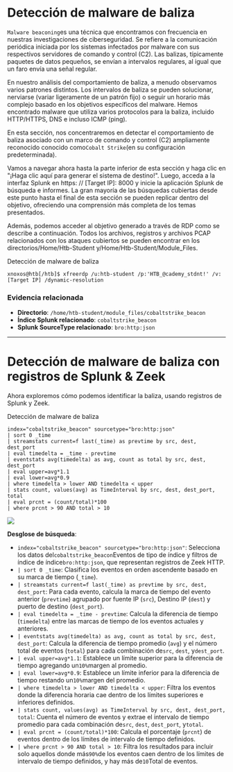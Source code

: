 # Detección de malware de baliza

`Malware beaconing`es una técnica que encontramos con frecuencia en nuestras investigaciones de ciberseguridad. Se refiere a la comunicación periódica iniciada por los sistemas infectados por malware con sus respectivos servidores de comando y control (C2). Las balizas, típicamente paquetes de datos pequeños, se envían a intervalos regulares, al igual que un faro envía una señal regular.

En nuestro análisis del comportamiento de baliza, a menudo observamos varios patrones distintos. Los intervalos de baliza se pueden solucionar, nerviarse (variar ligeramente de un patrón fijo) o seguir un horario más complejo basado en los objetivos específicos del malware. Hemos encontrado malware que utiliza varios protocolos para la baliza, incluido HTTP/HTTPS, DNS e incluso ICMP (ping).

En esta sección, nos concentraremos en detectar el comportamiento de baliza asociado con un marco de comando y control (C2) ampliamente reconocido conocido como`Cobalt Strike`(en su configuración predeterminada).

Vamos a navegar ahora hasta la parte inferior de esta sección y haga clic en "¡Haga clic aquí para generar el sistema de destino!". Luego, acceda a la interfaz Splunk en https: // [Target IP]: 8000 y inicie la aplicación Splunk de búsqueda e informes. La gran mayoría de las búsquedas cubiertas desde este punto hasta el final de esta sección se pueden replicar dentro del objetivo, ofreciendo una comprensión más completa de los temas presentados.

Además, podemos acceder al objetivo generado a través de RDP como se describe a continuación. Todos los archivos, registros y archivos PCAP relacionados con los ataques cubiertos se pueden encontrar en los directorios/Home/Htb-Student y/Home/Htb-Student/Module_Files.

Detección de malware de baliza

```
xnoxos@htb[/htb]$ xfreerdp /u:htb-student /p:'HTB_@cademy_stdnt!' /v:[Target IP] /dynamic-resolution
```

### **Evidencia relacionada**

- **Directorio**: `/home/htb-student/module_files/cobaltstrike_beacon`
- **Índice Splunk relacionado**: `cobaltstrike_beacon`
- **Splunk SourceType relacionado**: `bro:http:json`

---

# **Detección de malware de baliza con registros de Splunk & Zeek**

Ahora exploremos cómo podemos identificar la baliza, usando registros de Splunk y Zeek.

Detección de malware de baliza

```
index="cobaltstrike_beacon" sourcetype="bro:http:json"
| sort 0 _time
| streamstats current=f last(_time) as prevtime by src, dest, dest_port
| eval timedelta = _time - prevtime
| eventstats avg(timedelta) as avg, count as total by src, dest, dest_port
| eval upper=avg*1.1
| eval lower=avg*0.9
| where timedelta > lower AND timedelta < upper
| stats count, values(avg) as TimeInterval by src, dest, dest_port, total
| eval prcnt = (count/total)*100
| where prcnt > 90 AND total > 10

```

![](https://academy.hackthebox.com/storage/modules/233/102.png)

**Desglose de búsqueda**:

- `index="cobaltstrike_beacon" sourcetype="bro:http:json"`: Selecciona los datos del`cobaltstrike_beacon`Eventos de tipo de índice y filtros de índice de índice`bro:http:json`, que representan registros de Zeek HTTP.
- `| sort 0 _time`: Clasifica los eventos en orden ascendente basado en su marca de tiempo (`_time`).
- `| streamstats current=f last(_time) as prevtime by src, dest, dest_port`: Para cada evento, calcula la marca de tiempo del evento anterior (`prevtime`) agrupado por fuente IP (`src`), Destino IP (`dest`) y puerto de destino (`dest_port`).
- `| eval timedelta = _time - prevtime`: Calcula la diferencia de tiempo (`timedelta`) entre las marcas de tiempo de los eventos actuales y anteriores.
- `| eventstats avg(timedelta) as avg, count as total by src, dest, dest_port`: Calcula la diferencia de tiempo promedio (`avg`) y el número total de eventos (`total`) para cada combinación de`src`, `dest`, y`dest_port`.
- `| eval upper=avg*1.1`: Establece un límite superior para la diferencia de tiempo agregando un`10%`margen al promedio.
- `| eval lower=avg*0.9`: Establece un límite inferior para la diferencia de tiempo restando un`10%`margen del promedio.
- `| where timedelta > lower AND timedelta < upper`: Filtra los eventos donde la diferencia horaria cae dentro de los límites superiores e inferiores definidos.
- `| stats count, values(avg) as TimeInterval by src, dest, dest_port, total`: Cuenta el número de eventos y extrae el intervalo de tiempo promedio para cada combinación de`src`, `dest`, `dest_port`, y`total`.
- `| eval prcnt = (count/total)*100`: Calcula el porcentaje (`prcnt`) de eventos dentro de los límites de intervalo de tiempo definidos.
- `| where prcnt > 90 AND total > 10`: Filtra los resultados para incluir solo aquellos donde más`90%`de los eventos caen dentro de los límites de intervalo de tiempo definidos, y hay más de`10`Total de eventos.